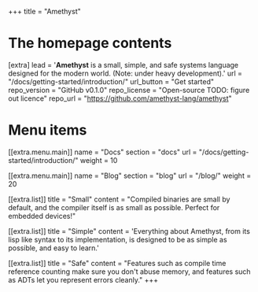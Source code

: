 +++
title = "Amethyst"


# The homepage contents
[extra]
lead = '<b>Amethyst</b> is a small, simple, and safe systems language designed for the modern world. (Note: under heavy development).'
url = "/docs/getting-started/introduction/"
url_button = "Get started"
repo_version = "GitHub v0.1.0"
repo_license = "Open-source TODO: figure out licence"
repo_url = "https://github.com/amethyst-lang/amethyst"

# Menu items
[[extra.menu.main]]
name = "Docs"
section = "docs"
url = "/docs/getting-started/introduction/"
weight = 10

[[extra.menu.main]]
name = "Blog"
section = "blog"
url = "/blog/"
weight = 20


[[extra.list]]
title = "Small"
content = "Compiled binaries are small by default, and the compiler itself is as small as possible. Perfect for embedded devices!"

[[extra.list]]
title = "Simple"
content = 'Everything about Amethyst, from its lisp like syntax to its implementation, is designed to be as simple as possible, and easy to learn.'

[[extra.list]]
title = "Safe"
content = "Features such as compile time reference counting make sure you don't abuse memory, and features such as ADTs let you represent errors cleanly."
+++
